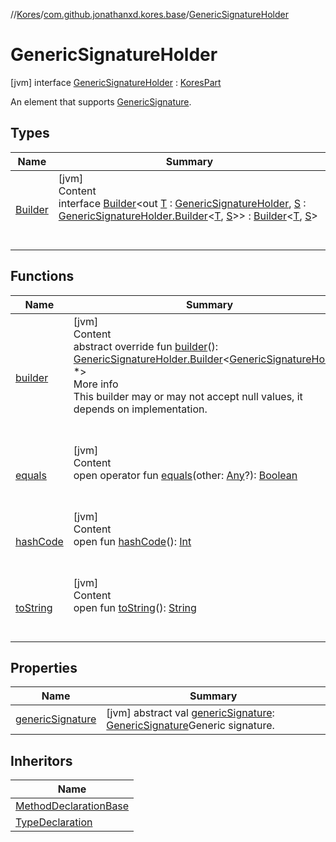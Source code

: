 //[Kores](../../index.md)/[com.github.jonathanxd.kores.base](../index.md)/[GenericSignatureHolder](index.md)



# GenericSignatureHolder  
 [jvm] interface [GenericSignatureHolder](index.md) : [KoresPart](../../com.github.jonathanxd.kores/-kores-part/index.md)

An element that supports [GenericSignature](../../com.github.jonathanxd.kores.generic/-generic-signature/index.md).

   


## Types  
  
|  Name|  Summary| 
|---|---|
| <a name="com.github.jonathanxd.kores.base/GenericSignatureHolder.Builder///PointingToDeclaration/"></a>[Builder](-builder/index.md)| <a name="com.github.jonathanxd.kores.base/GenericSignatureHolder.Builder///PointingToDeclaration/"></a>[jvm]  <br>Content  <br>interface [Builder](-builder/index.md)<out [T](-builder/index.md) : [GenericSignatureHolder](index.md), [S](-builder/index.md) : [GenericSignatureHolder.Builder](-builder/index.md)<[T](-builder/index.md), [S](-builder/index.md)>> : [Builder](../../com.github.jonathanxd.kores.builder/-builder/index.md)<[T](-builder/index.md), [S](-builder/index.md)>   <br><br><br>


## Functions  
  
|  Name|  Summary| 
|---|---|
| <a name="com.github.jonathanxd.kores.base/GenericSignatureHolder/builder/#/PointingToDeclaration/"></a>[builder](builder.md)| <a name="com.github.jonathanxd.kores.base/GenericSignatureHolder/builder/#/PointingToDeclaration/"></a>[jvm]  <br>Content  <br>abstract override fun [builder](builder.md)(): [GenericSignatureHolder.Builder](-builder/index.md)<[GenericSignatureHolder](index.md), *>  <br>More info  <br>This builder may or may not accept null values, it depends on implementation.  <br><br><br>
| <a name="kotlin/Any/equals/#kotlin.Any?/PointingToDeclaration/"></a>[equals](../../com.github.jonathanxd.kores.util/-simple-resolver/index.md#%5Bkotlin%2FAny%2Fequals%2F%23kotlin.Any%3F%2FPointingToDeclaration%2F%5D%2FFunctions%2F-1211764316)| <a name="kotlin/Any/equals/#kotlin.Any?/PointingToDeclaration/"></a>[jvm]  <br>Content  <br>open operator fun [equals](../../com.github.jonathanxd.kores.util/-simple-resolver/index.md#%5Bkotlin%2FAny%2Fequals%2F%23kotlin.Any%3F%2FPointingToDeclaration%2F%5D%2FFunctions%2F-1211764316)(other: [Any](https://kotlinlang.org/api/latest/jvm/stdlib/kotlin/-any/index.html)?): [Boolean](https://kotlinlang.org/api/latest/jvm/stdlib/kotlin/-boolean/index.html)  <br><br><br>
| <a name="kotlin/Any/hashCode/#/PointingToDeclaration/"></a>[hashCode](../../com.github.jonathanxd.kores.util/-simple-resolver/index.md#%5Bkotlin%2FAny%2FhashCode%2F%23%2FPointingToDeclaration%2F%5D%2FFunctions%2F-1211764316)| <a name="kotlin/Any/hashCode/#/PointingToDeclaration/"></a>[jvm]  <br>Content  <br>open fun [hashCode](../../com.github.jonathanxd.kores.util/-simple-resolver/index.md#%5Bkotlin%2FAny%2FhashCode%2F%23%2FPointingToDeclaration%2F%5D%2FFunctions%2F-1211764316)(): [Int](https://kotlinlang.org/api/latest/jvm/stdlib/kotlin/-int/index.html)  <br><br><br>
| <a name="kotlin/Any/toString/#/PointingToDeclaration/"></a>[toString](../../com.github.jonathanxd.kores.util/-simple-resolver/index.md#%5Bkotlin%2FAny%2FtoString%2F%23%2FPointingToDeclaration%2F%5D%2FFunctions%2F-1211764316)| <a name="kotlin/Any/toString/#/PointingToDeclaration/"></a>[jvm]  <br>Content  <br>open fun [toString](../../com.github.jonathanxd.kores.util/-simple-resolver/index.md#%5Bkotlin%2FAny%2FtoString%2F%23%2FPointingToDeclaration%2F%5D%2FFunctions%2F-1211764316)(): [String](https://kotlinlang.org/api/latest/jvm/stdlib/kotlin/-string/index.html)  <br><br><br>


## Properties  
  
|  Name|  Summary| 
|---|---|
| <a name="com.github.jonathanxd.kores.base/GenericSignatureHolder/genericSignature/#/PointingToDeclaration/"></a>[genericSignature](generic-signature.md)| <a name="com.github.jonathanxd.kores.base/GenericSignatureHolder/genericSignature/#/PointingToDeclaration/"></a> [jvm] abstract val [genericSignature](generic-signature.md): [GenericSignature](../../com.github.jonathanxd.kores.generic/-generic-signature/index.md)Generic signature.   <br>


## Inheritors  
  
|  Name| 
|---|
| <a name="com.github.jonathanxd.kores.base/MethodDeclarationBase///PointingToDeclaration/"></a>[MethodDeclarationBase](../-method-declaration-base/index.md)
| <a name="com.github.jonathanxd.kores.base/TypeDeclaration///PointingToDeclaration/"></a>[TypeDeclaration](../-type-declaration/index.md)

